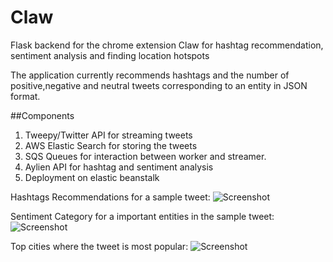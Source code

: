 # Claw
Flask backend for the chrome extension Claw for hashtag recommendation, sentiment analysis and finding location hotspots

The application currently recommends hashtags and the number of positive,negative and neutral tweets corresponding to an entity
in JSON format.

##Components
1. Tweepy/Twitter API for streaming tweets
2. AWS Elastic Search for storing the tweets
3. SQS Queues for interaction between worker and streamer.
4. Aylien API for hashtag and sentiment analysis
5. Deployment on elastic beanstalk

Hashtags Recommendations for a sample tweet:
![Screenshot](https://cloud.githubusercontent.com/assets/21965720/21211887/5f98b516-c255-11e6-9d46-52b221b04ddb.png)

Sentiment Category for a important entities in the sample tweet:
![Screenshot](https://cloud.githubusercontent.com/assets/21965720/21211946/104d0d94-c256-11e6-9c64-33f0de5b9987.png)

Top cities where the tweet is most popular:
![Screenshot](https://cloud.githubusercontent.com/assets/21965720/21292105/cb7edecc-c4c6-11e6-9409-99c9ebe07fb7.png)
